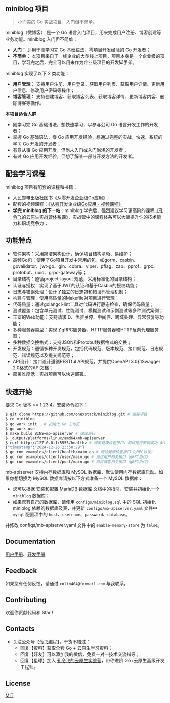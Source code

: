 ## miniblog 项目

> 小而美的 Go 实战项目，入门但不简单。

miniblog（微博客） 是一个 Go 语言入门项目，用来完成用户注册、博客创建等业务功能。miniblog 入门但不简单：

- **入门：** 适用于刚学习完 Go 基础语法，零项目开发经验的 Go 开发者；
- **不简单：** 本项目来自于一线企业的大型线上项目，项目本身是一个企业级的项目，学习完之后，完全可以用来作为企业级项目的开发脚手架。

miniblog 实现了以下 2 类功能：
- **用户管理：** 支持用户注册、用户登录、获取用户列表、获取用户详情、更新用户信息、修改用户密码等操作；
- **博客管理：** 支持创建博客、获取博客列表、获取博客详情、更新博客内容、删除博客等操作。

**本项目适合人群**

- 刚学习完 Go 基础语法，想快速学习，以参与公司 Go 语言开发工作的开发者；
- 掌握 Go 基础语法，零 Go 应用开发经验，想通过完整的实战，快速、系统的学习 Go 开发的开发者；
- 有意从事 Go 应用开发，但尚未入门或入门尚浅的开发者；
- 有过 Go 应用开发经验，但想了解某一部分开发方法的开发者。

## 配套学习课程

miniblog 项目有配套的课程和书籍：
- 人民邮电出版社图书《从零开发企业级Go应用》;
- 配套的视频课程：[《从零开发企业级Go应用 - 视频课程》](https://konglingfei.com)
- **学完 miniblog 的下一站**：miniblog 学完后，强烈建议学习更高阶的课程[《孔令飞的云原生实战营体系课》](https://konglingfei.com)，实战营中的课程体系可以大幅提升你的技术能力和职场竞争力；

## 功能特点

- 软件架构：采用简洁架构设计，确保项目结构清晰、易维护；
- 高频Go包：使用了Go项目开发中常用的包，如gorm、casbin、govalidator、jwt-go、gin、cobra、viper、pflag、zap、pprof、grpc、protobuf、uuid、grpc-gateway等；
- 目录结构：遵循project-layout 规范，采用标准化的目录结构；
- 认证与授权：实现了基于JWT的认证和基于Casbin的授权功能；
- 日志与错误处理：设计了独立的日志包和错误码管理机制；
- 构建与管理：使用高质量的Makefile对项目进行管理；
- 代码质量：通过golangci-lint工具对代码进行静态检查，确保代码质量；
- 测试覆盖：包含单元测试、性能测试、模糊测试和示例测试等多种测试案例；
- 丰富的Web功能：支持请求ID、优雅关停、中间件、跨域处理、异常恢复等功能；
- 多种服务器类型：实现了gRPC服务器、HTTP服务器和HTTP反向代理服务器；
- 多种数据交换格式：支持JSON和Protobuf数据格式的交换；
- 开发规范：遵循多种开发规范，包括代码规范、版本规范、接口规范、日志规范、错误规范以及提交规范等；
- API设计：接口设计遵循RESTful API规范，并提供OpenAPI 3.0和Swagger 2.0格式的API文档；
- 部署难度低：实战项目可以快速部署。

## 快速开始

要求 Go 版本 >= 1.23.4。安装命令如下：

```bash
$ git clone https://github.com/onexstack/miniblog.git # 克隆项目
$ cd miniblog
$ go work init . # 初始化 Go 工作区
$ go work use .
$ make build BINS=mb-apiserver # 编译源码
$ _output/platforms/linux/amd64/mb-apiserver
$ curl http://127.0.0.1:5555/healthz # 调用健康检查接口，测试是否安装成功（HTTPS协议）
{"timestamp":"2024-12-26 23:50:29"}
$ go run examples/client/health/main.go # 测试健康检查接口（gRPC协议）
$ go run examples/client/user/main.go # 测试用户相关接口（gRPC协议）
$ go run examples/client/post/main.go # 测试博客相关接口（gRPC协议）
```

mb-apiserver 支持内存数据库和 MySQL 数据库，默认使用内存数据库启动。如果你想切换为 MySQL 数据库请按以下方式准备一个 MySQL 数据库：
- 您可以根据 [安装和配置 MariaDB 数据库](./docs/devel/zh-CN/mysql.md) 文档中的指引，安装并初始化一个 `miniblog` 数据库；
- 如果您有自己的数据库，请使用 `configs/miniblog.sql` 中的 SQL 初始化 miniblog 依赖的数据库及表，并更新 `configs/mb-apiserver.yaml` 文件中 `mysql` 配置项中的 `host`、`username`、`password`、`database`。

并修改 configs/mb-apiserver.yaml 文件中的 `enable-memory-store` 为 `false`。

## Documentation

[用户手册](./docs/guide/zh-CN/README.md)、[开发手册](./docs/devel/zh-CN/README.md)

## Feedback

如果您有任何反馈，请通过 `colin404@foxmail.com` 与我联系。

## Contributing

欢迎你贡献代码和 Star !

## Contacts

- 关注公众号【[令飞编程](https://mp.weixin.qq.com/s/a8efr1hZ6bZHOqH3ITj9yA)】，干货不错过：
  - 回复【资料】获取全套 Go + 云原生学习资料；
  - 回复【好友】可以添加我的微信，免费一对一技术交流指导；
  - 回复【星球】加入 [孔令飞的云原生实战营](https://konglingfei.com)，带你进阶 Go+云原生高级开发工程师。

## License

[MIT](https://choosealicense.com/licenses/mit/)
